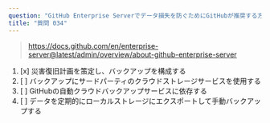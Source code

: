 ```yaml
---
question: "GitHub Enterprise Serverでデータ損失を防ぐためにGitHubが推奨する方法は何ですか？"
title: "質問 034"
---
```


> https://docs.github.com/en/enterprise-server@latest/admin/overview/about-github-enterprise-server
1. [x] 災害復旧計画を策定し、バックアップを構成する
1. [ ] バックアップにサードパーティのクラウドストレージサービスを使用する
1. [ ] GitHubの自動クラウドバックアップサービスに依存する
1. [ ] データを定期的にローカルストレージにエクスポートして手動バックアップする